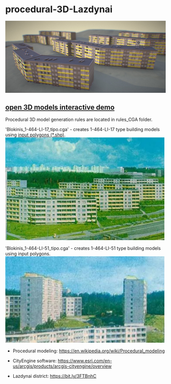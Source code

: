 # procedural-3D-Lazdynai

<img src="/images/SketchFab_preview.JPG" width="700"/>
<h2><a href="https://skfb.ly/6v7oA" target="_blank">open 3D models interactive demo</a></h2>

Procedural 3D model generation rules are located in rules_CGA folder. 

'Blokinis_1-464-LI-17_tipo.cga' - creates 1-464-LI-17 type building models using <a href="https://github.com/VePink/procedural-3D-Lazdynai/tree/main/polygons_SHP" target="_blank">input polygons (*.shp)</a>.
<img src="/images/references/type_1-464-LI-17_photo.JPG" width="500"/>

'Blokinis_1-464-LI-51_tipo.cga' - creates 1-464-LI-51 type building models using input polygons.
<img src="/images/references/type_1-464-LI-51_photo.JPG" width="500"/>


- Procedural modeling: https://en.wikipedia.org/wiki/Procedural_modeling

- CityEngine software: https://www.esri.com/en-us/arcgis/products/arcgis-cityengine/overview

- Lazdynai district: https://bit.ly/3FTBnhC
